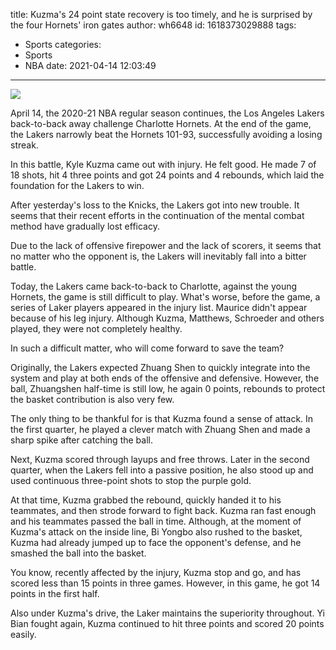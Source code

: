 title: Kuzma's 24 point state recovery is too timely, and he is surprised by the four Hornets' iron gates
author: wh6648
id: 1618373029888
tags: 
- Sports
categories: 
- Sports
- NBA
date: 2021-04-14 12:03:49
---
![](https://p6.itc.cn/q_70/images01/20210414/3f95ca81bef4440abd956170439e2fee.jpeg)


April 14, the 2020-21 NBA regular season continues, the Los Angeles Lakers back-to-back away challenge Charlotte Hornets. At the end of the game, the Lakers narrowly beat the Hornets 101-93, successfully avoiding a losing streak.

In this battle, Kyle Kuzma came out with injury. He felt good. He made 7 of 18 shots, hit 4 three points and got 24 points and 4 rebounds, which laid the foundation for the Lakers to win.

After yesterday's loss to the Knicks, the Lakers got into new trouble. It seems that their recent efforts in the continuation of the mental combat method have gradually lost efficacy.

Due to the lack of offensive firepower and the lack of scorers, it seems that no matter who the opponent is, the Lakers will inevitably fall into a bitter battle.

Today, the Lakers came back-to-back to Charlotte, against the young Hornets, the game is still difficult to play. What's worse, before the game, a series of Laker players appeared in the injury list. Maurice didn't appear because of his leg injury. Although Kuzma, Matthews, Schroeder and others played, they were not completely healthy.

In such a difficult matter, who will come forward to save the team?

Originally, the Lakers expected Zhuang Shen to quickly integrate into the system and play at both ends of the offensive and defensive. However, the ball, Zhuangshen half-time is still low, he again 0 points, rebounds to protect the basket contribution is also very few.

The only thing to be thankful for is that Kuzma found a sense of attack. In the first quarter, he played a clever match with Zhuang Shen and made a sharp spike after catching the ball.

Next, Kuzma scored through layups and free throws. Later in the second quarter, when the Lakers fell into a passive position, he also stood up and used continuous three-point shots to stop the purple gold.

At that time, Kuzma grabbed the rebound, quickly handed it to his teammates, and then strode forward to fight back. Kuzma ran fast enough and his teammates passed the ball in time. Although, at the moment of Kuzma's attack on the inside line, Bi Yongbo also rushed to the basket, Kuzma had already jumped up to face the opponent's defense, and he smashed the ball into the basket.

You know, recently affected by the injury, Kuzma stop and go, and has scored less than 15 points in three games. However, in this game, he got 14 points in the first half.

Also under Kuzma's drive, the Laker maintains the superiority throughout. Yi Bian fought again, Kuzma continued to hit three points and scored 20 points easily.


